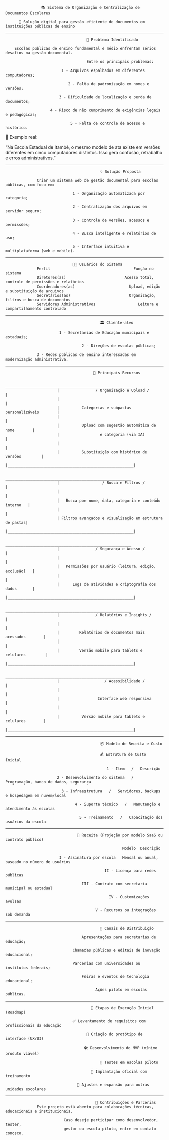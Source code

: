                     📚 Sistema de Organização e Centralização de Documentos Escolares
    
          🚀 Solução digital para gestão eficiente de documentos em instituições públicas de ensino

-------------------------------------------------------------------------------------------------------------------------

                                        🧩 Problema Identificado
    
        Escolas públicas de ensino fundamental e médio enfrentam sérios desafios na gestão documental. 
             
                                        Entre os principais problemas:
    
                             1 - Arquivos espalhados em diferentes computadores;
                                              
                                2 - Falta de padronização em nomes e versões;
                                              
                            3 - Dificuldade de localização e perda de documentos;
                                              
                        4 - Risco de não cumprimento de exigências legais e pedagógicas;
                                              
                                 5 - Falta de controle de acesso e histórico.

📌 Exemplo real:

“Na Escola Estadual de Itambé, o mesmo modelo de ata existe em versões diferentes em cinco computadores distintos. Isso gera confusão, retrabalho e erros administrativos.”

-----------------------------------------------------------------------------------------------------------------------------------------

                                              💡 Solução Proposta

                  Criar um sistema web de gestão documental para escolas públicas, com foco em:

                                  1 - Organização automatizada por categoria;
                                            
                                  2 - Centralização dos arquivos em servidor seguro;
                                            
                                  3 - Controle de versões, acessos e permissões;
                                            
                                  4 - Busca inteligente e relatórios de uso;
                                            
                                  5 - Interface intuitiva e multiplataforma (web e mobile).

-----------------------------------------------------------------------------------------------------------------------------------------

                                  🧑‍🏫 Usuários do Sistema
                  Perfil                                     Função no sistema
                  Diretores(as)	                         Acesso total, controle de permissões e relatórios
                  Coordenadores(as)	                       Upload, edição e substituição de arquivos
                  Secretários(as)	                       Organização, filtros e busca de documentos
                  Servidores Administrativos	               Leitura e compartilhamento controlado

-----------------------------------------------------------------------------------------------------------------------------------------

                                              🏛️ Cliente-alvo
                                                      
                            1 - Secretarias de Educação municipais e estaduais;

                                      2 - Direções de escolas públicas;
                                              
                  3 - Redes públicas de ensino interessadas em modernização administrativa.

 -----------------------------------------------------------------------------------------------------------------------------------------

                                           🔧 Principais Recursos

                            ________________________________________________________
                           |                / Organização e Upload /                |
                           |                                                        |
                           |          Categorias e subpastas personalizáveis        |
                           |                                                        |
                           |          Upload com sugestão automática de nome        |
                           |                  e categoria (via IA)                  |
                           |                                                        |
                           |          Substituição com histórico de versões         |
                           |________________________________________________________|

                            ________________________________________________________
                           |                   / Busca e Filtros /                  |
                           |                                                        |
                           |   Busca por nome, data, categoria e conteúdo interno   |
                           |                                                        |
                           | Filtros avançados e visualização em estrutura de pastas|
                           |________________________________________________________|
                                                  
                            ________________________________________________________
                           |                / Segurança e Acesso /                  |
                           |                                                        |
                           |   Permissões por usuário (leitura, edição, exclusão)   |
                           |                                                        |
                           |      Logs de atividades e criptografia dos dados       |
                           |________________________________________________________|
                                  
                            ________________________________________________________
                           |                / Relatórios e Insights /               |
                           |                                                        |
                           |         Relatórios de documentos mais acessados        |
                           |                                                        |
                           |         Versão mobile para tablets e celulares         |
                           |________________________________________________________|

                            ________________________________________________________
                           |                    / Acessibilidade /                  |
                           |                                                        |
                           |                 Interface web responsiva               |
                           |                                                        |
                           |          Versão mobile para tablets e celulares        |
                           |________________________________________________________|
                                     
-----------------------------------------------------------------------------------------------------------------------------------------

                                              📦 Modelo de Receita e Custo
                                                    
                                              💰 Estrutura de Custo Inicial
                                                    
                                                 1 - Item   /   Descrição
                                              
                           2 - Desenvolvimento do sistema   /   Programação, banco de dados, segurança
                                              
                             3 - Infraestrutura   /   Servidores, backups e hospedagem em nuvem/local
                                              
                                   4 - Suporte técnico   /   Manutenção e atendimento às escolas
                                              
                                     5 - Treinamento   /   Capacitação dos usuários da escola

-----------------------------------------------------------------------------------------------------------------------------------------

                                    💼 Receita (Projeção por modelo SaaS ou contrato público)
                                  
                                                        Modelo	Descrição
                                                          
                            I - Assinatura por escola	Mensal ou anual, baseado no número de usuários
                                  
                                                II - Licença para redes públicas	
                                  
                                      III - Contrato com secretaria municipal ou estadual
                                  
                                                  IV - Customizações avulsas	
                                  
                                            V - Recursos ou integrações sob demanda

-----------------------------------------------------------------------------------------------------------------------------------------

                                              📢 Canais de Distribuição         
                                                      
                                      Apresentações para secretarias de educação;
        
                                  Chamadas públicas e editais de inovação educacional;
        
                                  Parcerias com universidades ou institutos federais;
                                            
                                      Feiras e eventos de tecnologia educacional;
                                            
                                            Ações piloto em escolas públicas.

-----------------------------------------------------------------------------------------------------------------------------------------

                                          📅 Etapas de Execução Inicial (Roadmap)
                                                
                                  ✅ Levantamento de requisitos com profissionais da educação
                                                
                                        🎨 Criação do protótipo de interface (UX/UI)
                                                
                                       🛠️ Desenvolvimento do MVP (mínimo produto viável)
                                                
                                              🧪 Testes em escolas piloto
                                                
                                          🚀 Implantação oficial com treinamento
                                                
                                    🔄 Ajustes e expansão para outras unidades escolares

-----------------------------------------------------------------------------------------------------------------------------------------

                                            🤝 Contribuições e Parcerias
                  Este projeto está aberto para colaborações técnicas, educacionais e institucionais. 

                              Caso deseje participar como desenvolvedor, tester, 
                              gestor ou escola piloto, entre em contato conosco.
